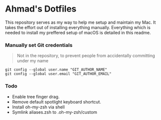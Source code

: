# Ahmad's Dotfiles
This repository serves as my way to help me setup and maintain my Mac. It takes the effort out of installing everything manually. Everything which is needed to install my preffered setup of macOS is detailed in this readme.

### Manually set Git credentials
> Not in the repository, to prevent people from accidentally committing under my name

```
git config --global user.name "GIT_AUTHOR_NAME"
git config --global user.email "GIT_AUTHOR_EMAIL"
```

### Todo
- Enable tree finger drag.
- Remove default spotlight keyboard shortcut.
- Install oh-my-zsh via shell
- Symlink aliases.zsh to .oh-my-zsh/custom
